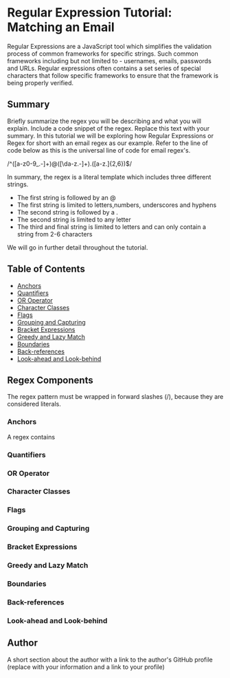 # Regular Expression Tutorial: Matching an Email

Regular Expressions are a JavaScript tool which simplifies the validation process of common frameworks for specific strings. Such common frameworks including but not limited to - usernames, emails, passwords and URLs. Regular expressions often contains a set series of special characters that follow specific frameworks to ensure that the framework is being properly verified.


## Summary

Briefly summarize the regex you will be describing and what you will explain. Include a code snippet of the regex. Replace this text with your summary.
In this tutorial we will be exploring how Regular Expressions or Regex for short with an email regex as our example. Refer to the line of code below as this is the universal line of code for email regex's.

/^([a-z0-9_\.-]+)@([\da-z\.-]+)\.([a-z\.]{2,6})$/

In summary, the regex is a literal template which includes three different strings.
- The first string is followed by an @
- The first string is limited to letters,numbers, underscores and hyphens
- The second string is followed by a .
- The second string is limited to any letter
- The third and final string is limited to letters and can only contain a string from 2-6 characters

We will go in further detail throughout the tutorial.


## Table of Contents

- [Anchors](#anchors)
- [Quantifiers](#quantifiers)
- [OR Operator](#or-operator)
- [Character Classes](#character-classes)
- [Flags](#flags)
- [Grouping and Capturing](#grouping-and-capturing)
- [Bracket Expressions](#bracket-expressions)
- [Greedy and Lazy Match](#greedy-and-lazy-match)
- [Boundaries](#boundaries)
- [Back-references](#back-references)
- [Look-ahead and Look-behind](#look-ahead-and-look-behind)

## Regex Components
The regex pattern must be wrapped in forward slashes (/), because they are considered literals.

### Anchors
A regex contains 

### Quantifiers

### OR Operator

### Character Classes

### Flags

### Grouping and Capturing

### Bracket Expressions

### Greedy and Lazy Match

### Boundaries

### Back-references

### Look-ahead and Look-behind

## Author

A short section about the author with a link to the author's GitHub profile (replace with your information and a link to your profile)
